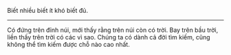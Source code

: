Biết nhiều biết ít khó biết đủ.

---

Có đứng trên đỉnh núi, mới thấy rằng trên núi còn có trời.
Bay trên bầu trời, liền thấy trên trời có các vì sao.
Chúng ta có dành cả đời tìm kiếm, cũng không thể tìm kiếm được chỗ nào cao nhất.